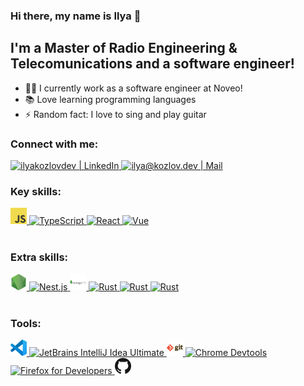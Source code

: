 ### Hi there, my name is Ilya 👋

## I'm a Master of Radio Engineering & Telecomunications and a software engineer!

- 👨‍💻 I currently work as a software engineer at Noveo!
- 📚 Love learning programming languages
- ⚡ Random fact: I love to sing and play guitar

### Connect with me:

<a href="https://linkedin.com/in/ilyakozlovdev">
    <img
        alt="ilyakozlovdev | LinkedIn"
        width="26px"
        src="https://cdn.jsdelivr.net/npm/simple-icons@v3/icons/linkedin.svg"
    />
</a>
<a href="mailto:ilya@kozlov.dev">
    <img
        alt="ilya@kozlov.dev | Mail" width="26px"
        src="https://cdn.iconscout.com/icon/free/png-512/mail-1138-827052.png"
    />
</a>

<br />

### Key skills:

<a href="https://javascript.com">
    <img
        alt="JavaScript"
        width="26px"
        src="https://raw.githubusercontent.com/github/explore/80688e429a7d4ef2fca1e82350fe8e3517d3494d/topics/javascript/javascript.png"
    />
</a>

<a href="https://www.typescriptlang.org">
    <img
        alt="TypeScript"
        width="26px"
        src="https://upload.wikimedia.org/wikipedia/commons/thumb/4/4c/Typescript_logo_2020.svg/1200px-Typescript_logo_2020.svg.png"
    />
</a>

<a href="https://reactjs.or/">
    <img
        alt="React"
        width="26px"
        src="https://cdn.iconscout.com/icon/free/png-512/react-1-282599.png"
    />
</a>
<a href="https://vuejs.org">
    <img 
        alt="Vue"
        width="26px"
        src="https://vuejs.org/images/logo.png"
    />
</a>


<br />
<br />

### Extra skills:

<a href="https://nodejs.org/en/">
    <img 
        alt="Node.js"
        width="26px"
        src="https://raw.githubusercontent.com/github/explore/80688e429a7d4ef2fca1e82350fe8e3517d3494d/topics/nodejs/nodejs.png"
    />
</a>
<a href="https://nestjs.com">
    <img
        alt="Nest.js"
        width="26px"
        src="https://cdn.cybrhome.com/media/website/live/icon/icon_nestjs.com_f1a96b.png"
    />
</a>
<a href="https://www.mongodb.com">
    <img 
        alt="MongoDB"
        width="26px"
        src="https://raw.githubusercontent.com/github/explore/80688e429a7d4ef2fca1e82350fe8e3517d3494d/topics/mongodb/mongodb.png"
    />
</a>
<a href="https://www.rust-lang.org">
    <img 
        alt="Rust"
        width="26px"
        src="https://www.rust-lang.org/static/images/rust-logo-blk.svg"
    />
</a>
<a href="https://flutter.dev">
    <img
        alt="Rust"
        width="26px"
        src="https://iconape.com/wp-content/png_logo_vector/flutter-logo.png"
    />
</a>
<a href="https://dart.dev">
    <img 
        alt="Rust"
        width="26px"
        src="https://avatars.githubusercontent.com/u/1609975?s=280&v=4"
    />
</a>

<br />
<br />

### Tools:

<a href="https://code.visualstudio.com">
    <img 
        alt="Visual Studio Code"
        width="26px"
        src="https://raw.githubusercontent.com/github/explore/80688e429a7d4ef2fca1e82350fe8e3517d3494d/topics/visual-studio-code/visual-studio-code.png"
    />
</a>
<a href="https://www.jetbrains.com">
    <img 
        alt="JetBrains IntelliJ Idea Ultimate"
        width="26px"
        src="https://upload.wikimedia.org/wikipedia/commons/thumb/9/9c/IntelliJ_IDEA_Icon.svg/1200px-IntelliJ_IDEA_Icon.svg.png"
    />
</a>
<a href="https://git-scm.com">
    <img 
        alt="Git"
        width="26px"
        src="https://raw.githubusercontent.com/github/explore/80688e429a7d4ef2fca1e82350fe8e3517d3494d/topics/git/git.png"
    />
</a>
<a href="https://developer.chrome.com/docs/devtools/">
    <img 
        alt="Chrome Devtools"
        width="26px"
        src="https://pbs.twimg.com/profile_images/762579160099385344/w5MfsnMn_400x400.jpg"
    />
</a>
<a href="https://www.mozilla.org/en-US/firefox/developer/?utm_source=firebug&utm_medium=lp&utm_campaign=switch&utm_content=landingpage">
    <img
        alt="Firefox for Developers"
        width="26px" 
        src="https://developer.mozilla.org/en-US/docs/Tools/logo-developer-quantum.png"
    />
</a>
<a href="https://github.com">
    <img
        alt="GitHub"
        width="26px"
        src="https://raw.githubusercontent.com/github/explore/78df643247d429f6cc873026c0622819ad797942/topics/github/github.png"
    />
</a>
